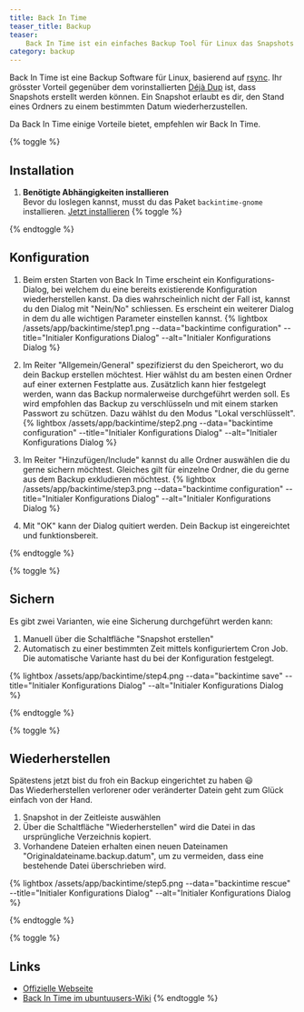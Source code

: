 ```yaml
---
title: Back In Time
teaser_title: Backup
teaser:
    Back In Time ist ein einfaches Backup Tool für Linux das Snapshots für jedes Verzeichnis erstellt.
category: backup
---
```


Back In Time ist eine Backup Software für Linux, basierend auf [rsync](https://wiki.ubuntuusers.de/rsync/).
Ihr grösster Vorteil gegenüber dem vorinstallierten [Déjà Dup](https://wiki.ubuntuusers.de/D%C3%A9j%C3%A0_Dup/) ist, dass Snapshots erstellt werden können.
Ein Snapshot erlaubt es dir, den Stand eines Ordners zu einem bestimmten Datum wiederherzustellen.

Da Back In Time einige Vorteile bietet, empfehlen wir Back In Time.

{% toggle %}

## Installation
1. **Benötigte Abhängigkeiten installieren**<br>
   Bevor du loslegen kannst, musst du das Paket ``backintime-gnome`` installieren.
   [Jetzt installieren](apt://backintime-gnome)
{% toggle %}


{% endtoggle %}
## Konfiguration
1. Beim ersten Starten von Back In Time erscheint ein Konfigurations-Dialog, bei welchem du eine bereits existierende Konfiguration wiederherstellen kanst. Da dies wahrscheinlich nicht der Fall ist, kannst du den Dialog mit "Nein/No" schliessen. Es erscheint ein weiterer Dialog in dem du alle wichtigen Parameter einstellen kannst.
{% lightbox /assets/app/backintime/step1.png --data="backintime configuration" --title="Initialer Konfigurations Dialog" --alt="Initialer Konfigurations Dialog %}
2. Im Reiter "Allgemein/General" spezifizierst du den Speicherort, wo du dein Backup erstellen möchtest. Hier wählst du am besten einen Ordner auf einer externen Festplatte aus. Zusätzlich kann hier festgelegt werden, wann das Backup normalerweise durchgeführt werden soll. Es wird empfohlen das Backup zu verschlüsseln und mit einem starken Passwort zu schützen. Dazu wählst du den Modus "Lokal verschlüsselt".
{% lightbox /assets/app/backintime/step2.png --data="backintime configuration" --title="Initialer Konfigurations Dialog" --alt="Initialer Konfigurations Dialog %}

3. Im Reiter "Hinzufügen/Include" kannst du alle Ordner auswählen die du gerne sichern möchtest. Gleiches gilt für einzelne Ordner, die du gerne aus dem Backup exkludieren möchtest.
{% lightbox /assets/app/backintime/step3.png --data="backintime configuration" --title="Initialer Konfigurations Dialog" --alt="Initialer Konfigurations Dialog %}

4. Mit "OK" kann der Dialog quitiert werden. Dein Backup ist eingereichtet und funktionsbereit.



{% endtoggle %}

{% toggle %}
## Sichern
Es gibt zwei Varianten, wie eine Sicherung durchgeführt werden kann:

1. Manuell über die Schaltfläche "Snapshot erstellen"
2. Automatisch zu einer bestimmten Zeit mittels konfiguriertem Cron Job. Die automatische Variante hast du bei der Konfiguration festgelegt.

{% lightbox /assets/app/backintime/step4.png --data="backintime save" --title="Initialer Konfigurations Dialog" --alt="Initialer Konfigurations Dialog %}


{% endtoggle %}

{% toggle %}
## Wiederherstellen
Spätestens jetzt bist du froh ein Backup eingerichtet zu haben :smiley:  
Das Wiederherstellen verlorener oder veränderter Datein geht zum Glück einfach von der Hand.

1. Snapshot in der Zeitleiste auswählen
2. Über die Schaltfläche "Wiederherstellen" wird die Datei in das ursprüngliche Verzeichnis kopiert.
3. Vorhandene Dateien erhalten einen neuen Dateinamen "Originaldateiname.backup.datum", um zu vermeiden, dass eine bestehende Datei überschrieben wird.

{% lightbox /assets/app/backintime/step5.png --data="backintime rescue" --title="Initialer Konfigurations Dialog" --alt="Initialer Konfigurations Dialog %}


{% endtoggle %}


{% toggle %}
## Links
- [Offizielle Webseite](http://backintime.le-web.org/)
- [Back In Time im ubuntuusers-Wiki](https://wiki.ubuntuusers.de/Back_In_Time/)
{% endtoggle %}
